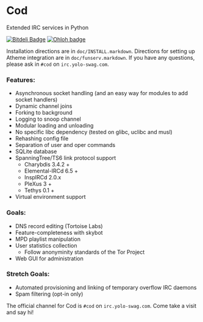 Cod
===

Extended IRC services in Python 

[![Bitdeli Badge](https://d2weczhvl823v0.buttfront.net/lyska/cod/trend.png)](https://bitdeli.com/free 
"Bitdeli Badge") [![Ohloh 
badge](https://www.ohloh.net/p/cod-services/widgets/project_thin_badge.gif)](https://www.ohloh.net/p/cod-services 
"Ohlon Badge")

Installation directions are in `doc/INSTALL.markdown`. Directions for setting
up Atheme integration are in `doc/funserv.markdown`. If you have any questions,
please ask in `#cod` on `irc.yolo-swag.com`.

### Features:
 - Asynchronous socket handling
   (and an easy way for modules to add socket handlers)
 - Dynamic channel joins
 - Forking to background
 - Logging to snoop channel
 - Modular loading and unloading
 - No specific libc dependency (tested on glibc, uclibc and musl)
 - Rehashing config file
 - Separation of user and oper commands
 - SQLite database
 - SpanningTree/TS6 link protocol support
   - Charybdis 3.4.2 +
   - Elemental-IRCd 6.5 +
   - InspIRCd 2.0.x
   - PleXus 3 +
   - Tethys 0.1 +
 - Virtual environment support

### Goals:
 - DNS record editing (Tortoise Labs)
 - Feature-completeness with skybot
 - MPD playlist manipulation
 - User statistics collection
   - Follow anonyminity standards of the Tor Project
 - Web GUI for administration

### Stretch Goals:
 - Automated provisioning and linking of temporary overflow IRC daemons
 - Spam filtering (opt-in only)

The official channel for Cod is `#cod` on `irc.yolo-swag.com`. Come take
a visit and say hi!

